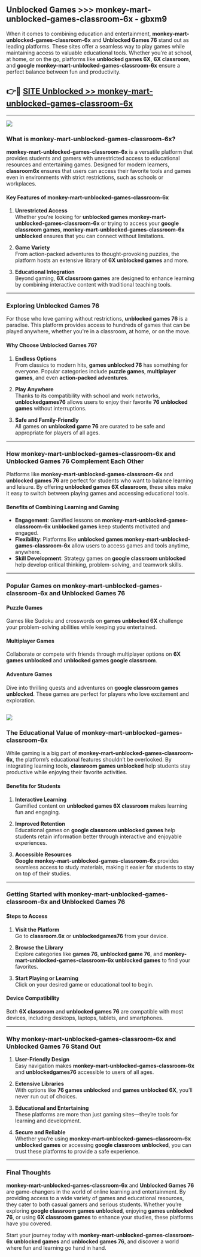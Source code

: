 ## Unblocked Games >>> monkey-mart-unblocked-games-classroom-6x - gbxm9 

When it comes to combining education and entertainment, **monkey-mart-unblocked-games-classroom-6x** and **Unblocked Games 76** stand out as leading platforms. These sites offer a seamless way to play games while maintaining access to valuable educational tools. Whether you're at school, at home, or on the go, platforms like **unblocked games 6X**, **6X classroom**, and **google monkey-mart-unblocked-games-classroom-6x** ensure a perfect balance between fun and productivity.
## 👉🔴 [SITE Unblocked >> monkey-mart-unblocked-games-classroom-6x](http://unblockedgames.edu.pl?title=monkey-mart-unblocked-games-classroom-6x&ref=24J)
---
<a href="http://unblockedgames.edu.pl?title=monkey-mart-unblocked-games-classroom-6x&ref=24J/"><img src="https://github.com/user-attachments/assets/438f12ca-57a4-47a3-8ead-c64da593a1e5"/></a>
### What is monkey-mart-unblocked-games-classroom-6x?  

**monkey-mart-unblocked-games-classroom-6x** is a versatile platform that provides students and gamers with unrestricted access to educational resources and entertaining games. Designed for modern learners, **classroom6x** ensures that users can access their favorite tools and games even in environments with strict restrictions, such as schools or workplaces.  

#### Key Features of monkey-mart-unblocked-games-classroom-6x  

1. **Unrestricted Access**  
   Whether you're looking for **unblocked games monkey-mart-unblocked-games-classroom-6x** or trying to access your **google classroom games**, **monkey-mart-unblocked-games-classroom-6x unblocked** ensures that you can connect without limitations.  

2. **Game Variety**  
   From action-packed adventures to thought-provoking puzzles, the platform hosts an extensive library of **6X unblocked games** and more.  

3. **Educational Integration**  
   Beyond gaming, **6X classroom games** are designed to enhance learning by combining interactive content with traditional teaching tools.  



---

### Exploring Unblocked Games 76  

For those who love gaming without restrictions, **unblocked games 76** is a paradise. This platform provides access to hundreds of games that can be played anywhere, whether you're in a classroom, at home, or on the move.  

#### Why Choose Unblocked Games 76?  

1. **Endless Options**  
   From classics to modern hits, **games unblocked 76** has something for everyone. Popular categories include **puzzle games**, **multiplayer games**, and even **action-packed adventures**.  

2. **Play Anywhere**  
   Thanks to its compatibility with school and work networks, **unblockedgames76** allows users to enjoy their favorite **76 unblocked games** without interruptions.  

3. **Safe and Family-Friendly**  
   All games on **unblocked game 76** are curated to be safe and appropriate for players of all ages.  

---

### How monkey-mart-unblocked-games-classroom-6x and Unblocked Games 76 Complement Each Other  

Platforms like **monkey-mart-unblocked-games-classroom-6x** and **unblocked games 76** are perfect for students who want to balance learning and leisure. By offering **unblocked games 6X classroom**, these sites make it easy to switch between playing games and accessing educational tools.  

#### Benefits of Combining Learning and Gaming  

- **Engagement**: Gamified lessons on **monkey-mart-unblocked-games-classroom-6x unblocked games** keep students motivated and engaged.  
- **Flexibility**: Platforms like **unblocked games monkey-mart-unblocked-games-classroom-6x** allow users to access games and tools anytime, anywhere.  
- **Skill Development**: Strategy games on **google classroom unblocked** help develop critical thinking, problem-solving, and teamwork skills.  

---

### Popular Games on monkey-mart-unblocked-games-classroom-6x and Unblocked Games 76  

#### Puzzle Games  

Games like Sudoku and crosswords on **games unblocked 6X** challenge your problem-solving abilities while keeping you entertained.  

#### Multiplayer Games  

Collaborate or compete with friends through multiplayer options on **6X games unblocked** and **unblocked games google classroom**.  

#### Adventure Games  

Dive into thrilling quests and adventures on **google classroom games unblocked**. These games are perfect for players who love excitement and exploration.  

<a href="http://download.freeplayer.one?title=monkey-mart-unblocked-games-classroom-6x&ref=23D/"><img src="https://github.com/user-attachments/assets/fe0c3e91-c8e1-489c-acf0-e2f614c12fb8"/></a>
---

### The Educational Value of monkey-mart-unblocked-games-classroom-6x  

While gaming is a big part of **monkey-mart-unblocked-games-classroom-6x**, the platform’s educational features shouldn’t be overlooked. By integrating learning tools, **classroom games unblocked** help students stay productive while enjoying their favorite activities.  

#### Benefits for Students  

1. **Interactive Learning**  
   Gamified content on **unblocked games 6X classroom** makes learning fun and engaging.  

2. **Improved Retention**  
   Educational games on **google classroom unblocked games** help students retain information better through interactive and enjoyable experiences.  

3. **Accessible Resources**  
   **Google monkey-mart-unblocked-games-classroom-6x** provides seamless access to study materials, making it easier for students to stay on top of their studies.  

---

### Getting Started with monkey-mart-unblocked-games-classroom-6x and Unblocked Games 76  

#### Steps to Access  

1. **Visit the Platform**  
   Go to **classroom.6x** or **unblockedgames76** from your device.  

2. **Browse the Library**  
   Explore categories like **games 76**, **unblocked game 76**, and **monkey-mart-unblocked-games-classroom-6x unblocked games** to find your favorites.  

3. **Start Playing or Learning**  
   Click on your desired game or educational tool to begin.  

#### Device Compatibility  

Both **6X classroom** and **unblocked games 76** are compatible with most devices, including desktops, laptops, tablets, and smartphones.  

---

### Why monkey-mart-unblocked-games-classroom-6x and Unblocked Games 76 Stand Out  

1. **User-Friendly Design**  
   Easy navigation makes **monkey-mart-unblocked-games-classroom-6x** and **unblockedgames76** accessible to users of all ages.  

2. **Extensive Libraries**  
   With options like **76 games unblocked** and **games unblocked 6X**, you’ll never run out of choices.  

3. **Educational and Entertaining**  
   These platforms are more than just gaming sites—they’re tools for learning and development.  

4. **Secure and Reliable**  
   Whether you’re using **monkey-mart-unblocked-games-classroom-6x unblocked games** or accessing **google classroom unblocked**, you can trust these platforms to provide a safe experience.  

---

### Final Thoughts  

**monkey-mart-unblocked-games-classroom-6x** and **Unblocked Games 76** are game-changers in the world of online learning and entertainment. By providing access to a wide variety of games and educational resources, they cater to both casual gamers and serious students. Whether you’re exploring **google classroom games unblocked**, enjoying **games unblocked 76**, or using **6X classroom games** to enhance your studies, these platforms have you covered.  

Start your journey today with **monkey-mart-unblocked-games-classroom-6x unblocked games** and **unblocked games 76**, and discover a world where fun and learning go hand in hand.  